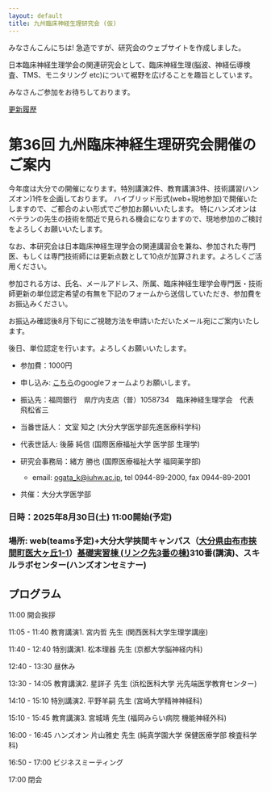 ```yaml
---
layout: default
title: 九州臨床神経生理研究会 (仮)
---
```


みなさんこんにちは! 急造ですが、研究会のウェブサイトを作成しました。

日本臨床神経生理学会の関連研究会として、臨床神経生理(脳波、神経伝導検査、TMS、モニタリング etc)について裾野を広げることを趣旨としています。

みなさんご参加をお待ちしております。

[更新履歴](./history.md)

# 第36回 九州臨床神経生理研究会開催のご案内

今年度は大分での開催になります。特別講演2件、教育講演3件、技術講習(ハンズオン)1件を企画しております。
ハイブリッド形式(web+現地参加)で開催いたしますので、ご都合のよい形式でご参加お願いいたします。
特にハンズオンはベテランの先生の技術を間近で見られる機会になりますので、現地参加のご検討をよろしくお願いいたします。

なお、本研究会は日本臨床神経生理学会の関連講習会を兼ね、参加された専門医、もしくは専門技術師には更新点数として10点が加算されます。よろしくご活用ください。

参加される方は、氏名、メールアドレス、所属、臨床神経生理学会専門医・技術師更新の単位認定希望の有無を下記のフォームから送信していただき、参加費をお振込みください。

お振込み確認後8月下旬にご視聴方法を申請いただいたメール宛にご案内いたします。

後日、単位認定を行います。よろしくお願いいたします。

- 参加費：1000円
- 申し込み: [こちら](https://forms.gle/NLAUABVcNnrkXBQW8)のgoogleフォームよりお願いします。
- 振込先：福岡銀行　県庁内支店（普）1058734　臨床神経生理学会　代表　飛松省三

- 当番世話人： 文室 知之 (大分大学医学部先進医療科学科)
- 代表世話人: 後藤 純信 (国際医療福祉大学 医学部 生理学)
- 研究会事務局：緒方 勝也 (国際医療福祉大学 福岡薬学部)
  - email: ogata_k@iuhw.ac.jp, tel 0944-89-2000, fax 0944-89-2001
- 共催：大分大学医学部

### 日時：2025年8月30日(土) 11:00開始(予定)

### 場所: web(teams予定)+大分大学挾間キャンパス（[大分県由布市挾間町医大ヶ丘1-1](https://maps.app.goo.gl/jjBN7UfhmkwpAaqu7)）[基礎実習棟 (リンク先3番の棟)](https://www.med.oita-u.ac.jp/campus/map.html#annai-joho)310番(講演)、スキルラボセンター(ハンズオンセミナー)

## プログラム

11:00 開会挨拶

11:05 - 11:40 教育講演1. 宮内哲 先生 (関西医科大学生理学講座)

11:40 - 12:40 特別講演1. 松本理器 先生 (京都大学脳神経内科)

12:40 - 13:30 昼休み

13:30 - 14:05 教育講演2. 星詳子 先生 (浜松医科大学 光先端医学教育センター)

14:10 - 15:10 特別講演2. 平野羊嗣 先生 (宮崎大学精神神経科)

15:10 - 15:45 教育講演3. 宮城靖 先生 (福岡みらい病院 機能神経外科)

16:00 - 16:45 ハンズオン 片山雅史 先生 (純真学園大学 保健医療学部 検査科学科)

16:50 - 17:00 ビジネスミーティング

17:00 閉会
